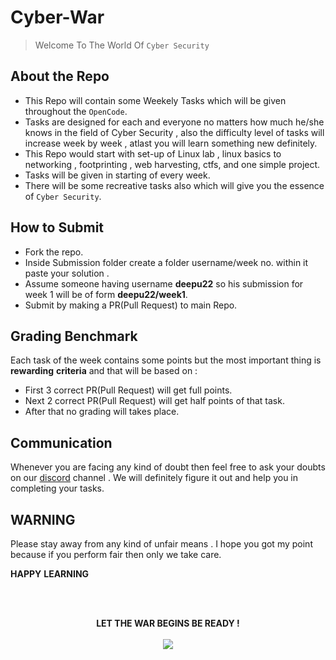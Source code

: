 # Cyber-War
>Welcome To The World Of `Cyber Security` 

## About the Repo
* This Repo will contain some Weekely Tasks which will be given throughout the `OpenCode`.
* Tasks are designed for each and everyone no matters how much he/she knows in the field of Cyber Security , also the difficulty level of tasks will increase week by week , atlast you will learn something new definitely. 
* This Repo would start with set-up of Linux lab , linux basics to networking , footprinting , web harvesting, ctfs, and one simple project.
* Tasks will be given in starting of every week.
* There will be some recreative tasks also which will give you the essence of `Cyber Security`.


 ## How to Submit
* Fork the repo.
* Inside Submission folder create a folder username/week no. within it paste your solution .
* Assume someone having username **deepu22** so his submission for week 1 will be of form **deepu22/week1**.
* Submit by making a PR(Pull Request) to main Repo.

 
 ## Grading Benchmark
 Each task of the week contains some points but the most important thing is **rewarding** **criteria** and that will be based on :
 * First 3 correct PR(Pull Request) will get full points.
 * Next 2 correct PR(Pull Request) will get half points of that task.
 * After that no grading will takes place.
 
 ## Communication
 Whenever you are facing any kind of doubt then feel free to ask your doubts on our [discord](https://discord.gg/D9999YTkS8) channel . We will definitely figure it out and help you in completing your tasks.
 
 
 ## WARNING
 Please stay away from any kind of unfair means . I hope you got my point because if you perform fair then only we take care.
 
 **HAPPY** **LEARNING** 
 
 <br><br>
 <p align="center">
  <b>LET THE WAR BEGINS BE READY !</b>
  <br><br>
  <img src="https://c.tenor.com/AWaHdQNwiXgAAAAM/bunny.gif">
</p>
 
